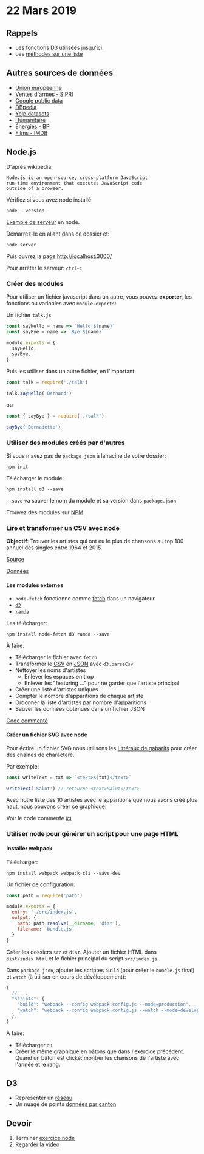 # 22 Mars 2019

## Rappels

* Les [fonctions D3](https://observablehq.com/@idris-maps/fonctions-d3) utilisées jusqu'ici.
* Les [méthodes sur une liste](https://observablehq.com/@idris-maps/methodes-sur-une-liste-array)

## Autres sources de données

* [Union européenne](https://data.europa.eu/euodp/en/data/dataset?vocab_theme=http%3A%2F%2Fpublications.europa.eu%2Fresource%2Fauthority%2Fdata-theme%2FREGI&sort=views_total+desc)
* [Ventes d'armes - SIPRI](https://www.sipri.org/databases)
* [Google public data](https://www.google.com/publicdata/directory)
* [DBpedia](https://wiki.dbpedia.org/downloads-2016-10)
* [Yelp datasets](https://www.yelp.com/dataset)
* [Humanitaire](https://data.humdata.org/)
* [Énergies - BP](https://www.bp.com/en/global/corporate/energy-economics/statistical-review-of-world-energy.html)
* [Films - IMDB](https://datasets.imdbws.com/)

## Node.js

D'après wikipedia:

```
Node.js is an open-source, cross-platform JavaScript
run-time environment that executes JavaScript code
outside of a browser.
```

Vérifiez si vous avez node installé:

```
node --version
```

[Exemple de serveur](https://github.com/idris-maps/heig-datavis-2019/blob/master/20190315-node/server.js) en node.

Démarrez-le en allant dans ce dossier et:

```
node server
```

Puis ouvrez la page [http://localhost:3000/](http://localhost:3000/)

Pour arrêter le serveur: `ctrl`-`c`

### Créer des modules

Pour utiliser un fichier javascript dans un autre, vous pouvez **exporter**, les fonctions ou variables avec `module.exports`:

Un fichier `talk.js`

```js
const sayHello = name => `Hello ${name}`
const sayBye = name => `Bye ${name}`

module.exports = {
  sayHello,
  sayBye,
}
```

Puis les utiliser dans un autre fichier, en l'important:

```js
const talk = require('./talk')

talk.sayHello('Bernard')
```

ou 

```js
const { sayBye } = require('./talk')

sayBye('Bernadette')
```

### Utiliser des modules créés par d'autres

Si vous n'avez pas de `package.json` à la racine de votre dossier:

```
npm init
```

Télécharger le module:

```
npm install d3 --save
```

`--save` va sauver le nom du module et sa version dans `package.json`

Trouvez des modules sur [NPM](https://www.npmjs.com/)

### Lire et transformer un CSV avec node

**Objectif**: Trouver les artistes qui ont eu le plus de chansons au top 100 annuel des singles entre 1964 et 2015.

[Source](https://www.kaggle.com/rakannimer/billboard-lyrics)

[Données](https://raw.githubusercontent.com/walkerkq/musiclyrics/master/billboard_lyrics_1964-2015.csv)

#### Les modules externes

* `node-fetch` fonctionne comme [fetch](https://developer.mozilla.org/en-US/docs/Web/API/Fetch_API/Using_Fetch) dans un navigateur
* [`d3`](https://d3js.org/)
* [`ramda`](https://ramdajs.com/docs/)

Les télécharger:

```
npm install node-fetch d3 ramda --save
```

À faire:

* Télécharger le fichier avec `fetch`
* Transformer le [CSV](https://fr.wikipedia.org/wiki/Comma-separated_values) en [JSON](https://fr.wikipedia.org/wiki/JavaScript_Object_Notation) avec `d3.parseCsv`
* Nettoyer les noms d'artistes
  - Enlever les espaces en trop
  - Enlever les "featuring ..." pour ne garder que l'artiste principal
* Créer une liste d'artistes uniques
* Compter le nombre d'apparitions de chaque artiste
* Ordonner la liste d'artistes par nombre d'apparitions
* Sauver les données obtenues dans un fichier JSON

[Code commenté](https://github.com/idris-maps/exemple-transformation-de-donnees-avec-node/blob/master/run.js)

#### Créer un fichier SVG avec node

Pour écrire un fichier SVG nous utilisons les [Littéraux de gabarits](https://developer.mozilla.org/fr/docs/Web/JavaScript/Reference/Litt%C3%A9raux_gabarits) pour créer des chaînes de charactère.

Par exemple:

```javascript
const writeText = txt => `<text>${txt}</text>`

writeText('Salut') // retourne <text>Salut</text>
```

Avec notre liste des 10 artistes avec le apparitions que nous avons créé plus haut, nous pouvons créer ce graphique:

<div width="300">
  <object data="https://raw.githubusercontent.com/idris-maps/exemple-transformation-de-donnees-avec-node/master/graph.svg" type="image/svg+xml"></object>
</div>

Voir le code commenté [ici](https://github.com/idris-maps/exemple-transformation-de-donnees-avec-node/blob/master/drawGraph.js)

### Utiliser node pour générer un script pour une page HTML

#### Installer webpack

Télécharger:

```
npm install webpack webpack-cli --save-dev
```

Un fichier de configuration:

```js
const path = require('path')

module.exports = {
  entry: './src/index.js',
  output: {
    path: path.resolve(__dirname, 'dist'),
    filename: 'bundle.js'
  }
}
```

Créer les dossiers `src` et `dist`. Ajouter un fichier HTML dans `dist/index.html` et le fichier principal du script `src/index.js`.

Dans `package.json`, ajouter les scriptes `build` (pour créer le `bundle.js` final) et `watch` (à utiliser en cours de dévéloppement):

```js
{
  // ...
  "scripts": {
    "build": "webpack --config webpack.config.js --mode=production",
    "watch": "webpack --config webpack.config.js --watch --mode=development"
  },
}
```

À faire:

* Télécharger `d3`
* Créer le même graphique en bâtons que dans l'exercice précédent. Quand un bâton est clické: montrer les chansons de l'artiste avec l'année et le rang.

## D3

* Représenter un [réseau](https://observablehq.com/@idris-maps/representer-un-reseau-avec-d3)
* Un nuage de points [données par canton](https://raw.githubusercontent.com/idris-maps/heig-datavis-2019/master/20190322-node/cantons.csv)

## Devoir

1. Terminer [exercice node](https://github.com/idris-maps/heig-datavis-2019/tree/master/20190322-node/exercice_node)
2. Regarder la [vidéo](https://www.youtube.com/watch?v=jbkSRLYSojo) 
